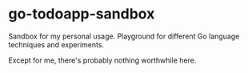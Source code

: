 # go-todoapp-sandbox

Sandbox for my personal usage. Playground for different Go language techniques and experiments.

Except for me, there's probably nothing worthwhile here.
